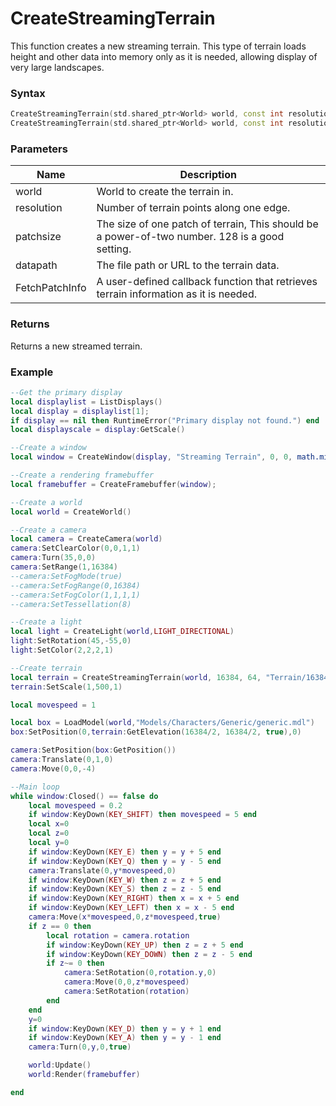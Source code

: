 # CreateStreamingTerrain
This function creates a new streaming terrain. This type of terrain loads height and other data into memory only as it is needed, allowing display of very large landscapes.
### Syntax
```c++
CreateStreamingTerrain(std.shared_ptr<World> world, const int resolution, const int patchsize, const std::string& datapath, void FetchPatchInfo(TerrainPatchInfo*));
CreateStreamingTerrain(std.shared_ptr<World> world, const int resolution, const int patchsize, const std::wstring& datapath, void FetchPatchInfo(TerrainPatchInfo*));
```
### Parameters
| Name | Description |
| ------ | ------ |
| world | World to create the terrain in. |
| resolution | Number of terrain points along one edge. |
| patchsize | The size of one patch of terrain, This should be a power-of-two number. 128 is a good setting.|
| datapath | The file path or URL to the terrain data.|
| FetchPatchInfo | A user-defined callback function that retrieves terrain information as it is needed. |
### Returns
Returns a new streamed terrain.
### Example
``` lua
--Get the primary display
local displaylist = ListDisplays()
local display = displaylist[1];
if display == nil then RuntimeError("Primary display not found.") end
local displayscale = display:GetScale()

--Create a window
local window = CreateWindow(display, "Streaming Terrain", 0, 0, math.min(1280 * displayscale.x, display.size.x), math.min(720 * displayscale.y, display.size.y), WINDOW_TITLEBAR + WINDOW_CENTER)

--Create a rendering framebuffer
local framebuffer = CreateFramebuffer(window);

--Create a world
local world = CreateWorld()

--Create a camera
local camera = CreateCamera(world)
camera:SetClearColor(0,0,1,1)
camera:Turn(35,0,0)
camera:SetRange(1,16384)
--camera:SetFogMode(true)
--camera:SetFogRange(0,16384)
--camera:SetFogColor(1,1,1,1)
--camera:SetTessellation(8)

--Create a light
local light = CreateLight(world,LIGHT_DIRECTIONAL)
light:SetRotation(45,-55,0)
light:SetColor(2,2,2,1)

--Create terrain
local terrain = CreateStreamingTerrain(world, 16384, 64, "Terrain/16384/16384")
terrain:SetScale(1,500,1)

local movespeed = 1

local box = LoadModel(world,"Models/Characters/Generic/generic.mdl")
box:SetPosition(0,terrain:GetElevation(16384/2, 16384/2, true),0)

camera:SetPosition(box:GetPosition())
camera:Translate(0,1,0)
camera:Move(0,0,-4)

--Main loop
while window:Closed() == false do
	local movespeed = 0.2
	if window:KeyDown(KEY_SHIFT) then movespeed = 5 end
	local x=0
	local z=0
	local y=0
	if window:KeyDown(KEY_E) then y = y + 5 end
	if window:KeyDown(KEY_Q) then y = y - 5 end
	camera:Translate(0,y*movespeed,0)
	if window:KeyDown(KEY_W) then z = z + 5 end
	if window:KeyDown(KEY_S) then z = z - 5 end
	if window:KeyDown(KEY_RIGHT) then x = x + 5 end
	if window:KeyDown(KEY_LEFT) then x = x - 5 end
	camera:Move(x*movespeed,0,z*movespeed,true)
	if z == 0 then
		local rotation = camera.rotation
		if window:KeyDown(KEY_UP) then z = z + 5 end
		if window:KeyDown(KEY_DOWN) then z = z - 5 end
		if z~= 0 then
			camera:SetRotation(0,rotation.y,0)
			camera:Move(0,0,z*movespeed)
			camera:SetRotation(rotation)
		end
	end
	y=0
	if window:KeyDown(KEY_D) then y = y + 1 end
	if window:KeyDown(KEY_A) then y = y - 1 end
	camera:Turn(0,y,0,true)

	world:Update()
	world:Render(framebuffer)

end

```
